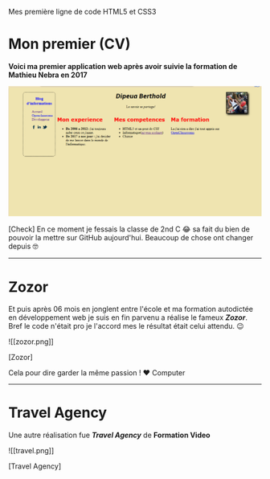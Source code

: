 Mes première ligne de code HTML5 et CSS3

# Mon premier (CV)

**Voici ma premier application web après avoir suivie la formation de Mathieu Nebra en 2017**

![cv](./cv.png?raw=true)

[Check]
En ce moment je fessais la classe de 2nd C 😂 sa fait du bien de pouvoir la mettre sur GitHub aujourd'hui. Beaucoup de chose ont changer depuis 🤓

---
# Zozor

Et puis après 06 mois en jonglent entre l'école et ma formation autodictée en développement web je suis en fin parvenu a réalise le fameux **_Zozor_**.
Bref le code n'était pro je l'accord mes le résultat était celui attendu. 😉

![[zozor.png]]

[Zozor]

Cela pour dire garder la même passion ! ❤️ Computer

---
# Travel Agency

Une autre réalisation fue **_Travel Agency_**  de **Formation Video**

![[travel.png]]

[Travel Agency]

